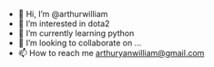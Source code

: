 - 👋 Hi, I’m @arthurwilliam
- 👀 I’m interested in dota2
- 🌱 I’m currently learning python
- 💞️ I’m looking to collaborate on ...
- 📫 How to reach me arthuryanwilliam@gmail.com

<!---
arthurwilliam/arthurwilliam is a ✨ special ✨ repository because its `README.md` (this file) appears on your GitHub profile.
You can click the Preview link to take a look at your changes.
--->
